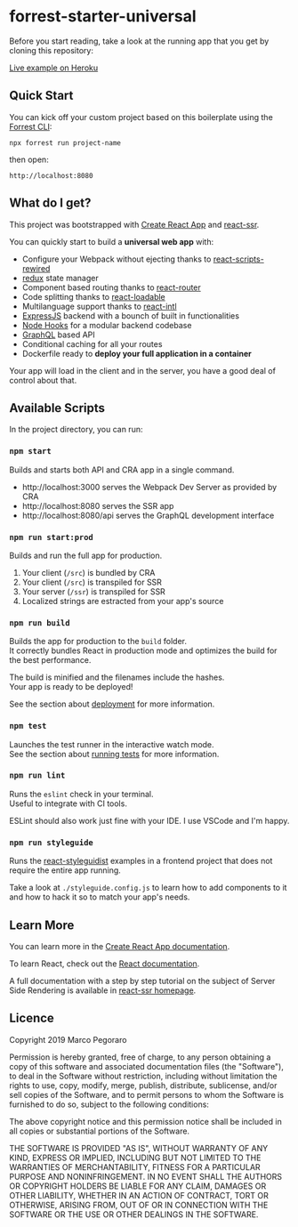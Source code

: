# forrest-starter-universal

Before you start reading, take a look at the running app that you get by
cloning this repository:

[Live example on Heroku](https://forrest-starter-universal.herokuapp.com/)

## Quick Start

You can kick off your custom project based on this boilerplate using
the [Forrest CLI](https://www.npmjs.com/package/forrest):

    npx forrest run project-name

then open:

    http://localhost:8080

## What do I get?

This project was bootstrapped with [Create React App](https://github.com/facebook/create-react-app) and [react-ssr](https://marcopeg.github.io/react-ssr).

You can quickly start to build a **universal web app** with:

- Configure your Webpack without ejecting thanks to [react-scripts-rewired](https://www.npmjs.com/package/react-scripts-rewired)
- [redux](https://www.npmjs.com/package/redux) state manager
- Component based routing thanks to [react-router](https://reacttraining.com/react-router/web/guides/quick-start)
- Code splitting thanks to [react-loadable](https://www.npmjs.com/package/react-loadable)
- Multilanguage support thanks to [react-intl](https://www.npmjs.com/package/react-intl)
- [ExpressJS](https://expressjs.com/) backend with a bounch of built in functionalities
- [Node Hooks](https://marcopeg.github.io/hooks/) for a modular backend codebase
- [GraphQL](https://graphql.org) based API
- Conditional caching for all your routes
- Dockerfile ready to **deploy your full application in a container**

Your app will load in the client and in the server, you have a good deal of
control about that.

## Available Scripts

In the project directory, you can run:

### `npm start`

Builds and starts both API and CRA app in a single command.

- http://localhost:3000 serves the Webpack Dev Server as provided by CRA
- http://localhost:8080 serves the SSR app
- http://localhost:8080/api serves the GraphQL development interface

### `npm run start:prod`

Builds and run the full app for production.

1. Your client (`/src`) is bundled by CRA
2. Your client (`/src`) is transpiled for SSR
3. Your server (`/ssr`) is transpiled for SSR
4. Localized strings are estracted from your app's source



### `npm run build`

Builds the app for production to the `build` folder.<br>
It correctly bundles React in production mode and optimizes the build for the best performance.

The build is minified and the filenames include the hashes.<br>
Your app is ready to be deployed!

See the section about [deployment](https://facebook.github.io/create-react-app/docs/deployment) for more information.

### `npm test`

Launches the test runner in the interactive watch mode.<br>
See the section about [running tests](https://facebook.github.io/create-react-app/docs/running-tests) for more information.

### `npm run lint`

Runs the `eslint` check in your terminal.<br>
Useful to integrate with CI tools.

ESLint should also work just fine with your IDE. I use VSCode and I'm happy.

### `npm run styleguide`

Runs the [react-styleguidist](https://react-styleguidist.js.org) examples in a
frontend project that does not require the entire app running.

Take a look at `./styleguide.config.js` to learn how to add components to it and
how to hack it so to match your app's needs.

## Learn More

You can learn more in the [Create React App documentation](https://facebook.github.io/create-react-app/docs/getting-started).

To learn React, check out the [React documentation](https://reactjs.org/).

A full documentation with a step by step tutorial on the subject of Server Side Rendering is available in [react-ssr homepage](https://marcopeg.github.io/react-ssr).

## Licence

Copyright 2019 Marco Pegoraro

Permission is hereby granted, free of charge, to any person obtaining a copy of this software and associated documentation files (the "Software"), to deal in the Software without restriction, including without limitation the rights to use, copy, modify, merge, publish, distribute, sublicense, and/or sell copies of the Software, and to permit persons to whom the Software is furnished to do so, subject to the following conditions:

The above copyright notice and this permission notice shall be included in all copies or substantial portions of the Software.

THE SOFTWARE IS PROVIDED "AS IS", WITHOUT WARRANTY OF ANY KIND, EXPRESS OR IMPLIED, INCLUDING BUT NOT LIMITED TO THE WARRANTIES OF MERCHANTABILITY, FITNESS FOR A PARTICULAR PURPOSE AND NONINFRINGEMENT. IN NO EVENT SHALL THE AUTHORS OR COPYRIGHT HOLDERS BE LIABLE FOR ANY CLAIM, DAMAGES OR OTHER LIABILITY, WHETHER IN AN ACTION OF CONTRACT, TORT OR OTHERWISE, ARISING FROM, OUT OF OR IN CONNECTION WITH THE SOFTWARE OR THE USE OR OTHER DEALINGS IN THE SOFTWARE.

